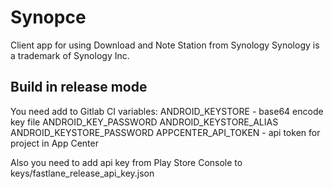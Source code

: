 # Synopce

Client app for using Download and Note Station from Synology
Synology is a trademark of Synology Inc.

## Build in release mode

You need add to Gitlab CI variables:
ANDROID_KEYSTORE - base64 encode key file
ANDROID_KEY_PASSWORD
ANDROID_KEYSTORE_ALIAS
ANDROID_KEYSTORE_PASSWORD
APPCENTER_API_TOKEN - api token for project in App Center

Also you need to add api key from Play Store Console to keys/fastlane_release_api_key.json
